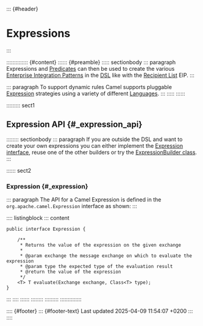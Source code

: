 ::: {#header}
# Expressions
:::

:::::::::::::: {#content}
:::::: {#preamble}
::::: sectionbody
::: paragraph
Expressions and [Predicates](predicate.html) can then be used to create
the various [Enterprise Integration
Patterns](components:eips:enterprise-integration-patterns.html) in the
[DSL](dsl.html) like with the [Recipient
List](components:eips:recipientList-eip.html) EIP.
:::

::: paragraph
To support dynamic rules Camel supports pluggable
[Expression](https://www.javadoc.io/doc/org.apache.camel/camel-api/current/org/apache/camel/Expression.html)
strategies using a variety of different
[Languages](components:languages:index.html).
:::
:::::
::::::

::::::::: sect1
## Expression API {#_expression_api}

:::::::: sectionbody
::: paragraph
If you are outside the DSL and want to create your own expressions you
can either implement the [Expression
interface](https://www.javadoc.io/doc/org.apache.camel/camel-api/current/org/apache/camel/Expression.html),
reuse one of the other builders or try the [ExpressionBuilder
class](https://www.javadoc.io/doc/org.apache.camel/camel-support/current/org/apache/camel/support/builder/ExpressionBuilder.html).
:::

:::::: sect2
### Expression {#_expression}

::: paragraph
The API for a Camel Expression is defined in the
`org.apache.camel.Expression` interface as shown:
:::

:::: listingblock
::: content
``` highlight
public interface Expression {

    /**
     * Returns the value of the expression on the given exchange
     *
     * @param exchange the message exchange on which to evaluate the expression
     * @param type the expected type of the evaluation result
     * @return the value of the expression
     */
    <T> T evaluate(Exchange exchange, Class<T> type);
}
```
:::
::::
::::::
::::::::
:::::::::
::::::::::::::

:::: {#footer}
::: {#footer-text}
Last updated 2025-04-09 11:54:07 +0200
:::
::::
